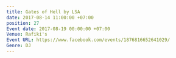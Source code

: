 ```yaml
---
title: Gates of Hell by LSA
date: 2017-08-14 11:00:00 +07:00
position: 27
Event date: 2017-08-19 00:00:00 +07:00
Venue: Rafiki's
Event URL: https://www.facebook.com/events/1876816652641029/
Genre: DJ
---
```


